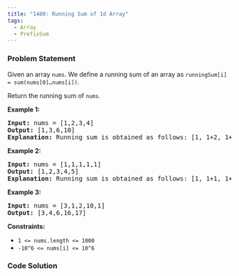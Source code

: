 ```yaml
---
title: "1480: Running Sum of 1d Array"
tags:
  - Array
  - PrefixSum
---
```

### Problem Statement

<p>Given an array <code>nums</code>. We define a running sum of an array as <code>runningSum[i] = sum(nums[0]&hellip;nums[i])</code>.</p>

<p>Return the running sum of <code>nums</code>.</p>


<p><strong class="example">Example 1:</strong></p>

<pre>
<strong>Input:</strong> nums = [1,2,3,4]
<strong>Output:</strong> [1,3,6,10]
<strong>Explanation:</strong> Running sum is obtained as follows: [1, 1+2, 1+2+3, 1+2+3+4].</pre>

<p><strong class="example">Example 2:</strong></p>

<pre>
<strong>Input:</strong> nums = [1,1,1,1,1]
<strong>Output:</strong> [1,2,3,4,5]
<strong>Explanation:</strong> Running sum is obtained as follows: [1, 1+1, 1+1+1, 1+1+1+1, 1+1+1+1+1].</pre>

<p><strong class="example">Example 3:</strong></p>

<pre>
<strong>Input:</strong> nums = [3,1,2,10,1]
<strong>Output:</strong> [3,4,6,16,17]
</pre>


<p><strong>Constraints:</strong></p>

<ul>
	<li><code>1 &lt;= nums.length &lt;= 1000</code></li>
	<li><code>-10^6 &lt;= nums[i] &lt;= 10^6</code></li>
</ul>


### Code Solution

```python

```

